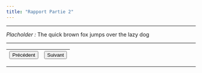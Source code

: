 ```yaml
---
title: "Rapport Partie 2"
---
```

***
_Placholder :_ The quick brown fox jumps over the lazy dog
***
|<button onclick="window.location.href='https://vhascoet-pro.github.io/portfolio-bts.github.io/rds/rapport_p1';">Précédent</button>|<button onclick="window.location.href='https://vhascoet-pro.github.io/portfolio-bts.github.io/rds/rapport_concl';">Suivant</button>|
|---|---|
***
